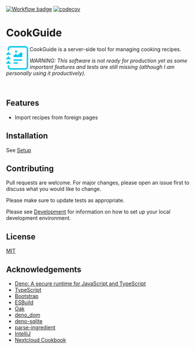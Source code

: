 [![Workflow badge](https://github.com/dhardtke/cook-guide/actions/workflows/ci.yml/badge.svg)](https://github.com/dhardtke/cook-guide/actions/workflows/ci.yml)
[![codecov](https://codecov.io/gh/dhardtke/cook-guide/branch/main/graph/badge.svg?token=SIR9GFWW4V)](https://codecov.io/gh/dhardtke/cook-guide)

# CookGuide

<!--suppress HtmlDeprecatedAttribute -->
<img align="left" src="assets/favicon.svg" width="64" alt="Logo" />

CookGuide is a server-side tool for managing cooking recipes.

*WARNING: This software is not ready for production yet as some important features and tests are still missing (although I am personally using it
productively).*

<br clear="left"/>

## Features

- Import recipes from foreign pages

## Installation

See [Setup](docs/setup.md)

## Contributing

Pull requests are welcome. For major changes, please open an issue first to discuss what you would like to change.

Please make sure to update tests as appropriate.

Please see [Development](docs/development.md) for information on how to set up your local development environment.

## License

[MIT](https://choosealicense.com/licenses/mit/)

## Acknowledgements

* [Deno: A secure runtime for JavaScript and TypeScript](https://deno.land/)
* [TypeScript](https://www.typescriptlang.org/)
* [Bootstrap](https://getbootstrap.com/)
* [ESBuild](https://esbuild.github.io/)
* [Oak](https://oakserver.github.io/oak/)
* [deno_dom](https://github.com/b-fuze/deno-dom)
* [deno-sqlite](https://github.com/dyedgreen/deno-sqlite)
* [parse-ingredient](https://jakeboone02.github.io/parse-ingredient/)
* [IntelliJ](https://www.jetbrains.com/idea/)
* [Nextcloud Cookbook](https://github.com/nextcloud/cookbook)
